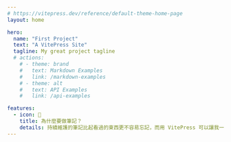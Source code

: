 ```yaml
---
# https://vitepress.dev/reference/default-theme-home-page
layout: home

hero:
  name: "First Project"
  text: "A VitePress Site"
  tagline: My great project tagline
  # actions:
    # - theme: brand
    #   text: Markdown Examples
    #   link: /markdown-examples
    # - theme: alt
    #   text: API Examples
    #   link: /api-examples

features:
  - icon: 🐧
    title: 為什麼要做筆記？
    details: 持續維護的筆記比起看過的東西更不容易忘記，而用 VitePress 可以讓我一站式查找筆記內容。
---
```


